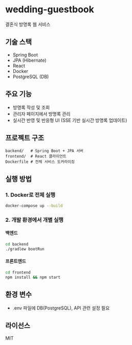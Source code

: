 # wedding-guestbook

결혼식 방명록 웹 서비스

## 기술 스택
- Spring Boot
- JPA (Hibernate)
- React
- Docker
- PostgreSQL (DB)

## 주요 기능
- 방명록 작성 및 조회
- 관리자 페이지에서 방명록 관리
- 실시간 반영 및 반응형 UI (SSE 기반 실시간 방명록 업데이트)

## 프로젝트 구조
```
backend/   # Spring Boot + JPA 서버
frontend/  # React 클라이언트
Dockerfile # 전체 서비스 도커라이징
```

## 실행 방법
### 1. Docker로 전체 실행
```bash
docker-compose up --build
```

### 2. 개발 환경에서 개별 실행
#### 백엔드
```bash
cd backend
./gradlew bootRun
```
#### 프론트엔드
```bash
cd frontend
npm install && npm start
```

## 환경 변수
- .env 파일에 DB(PostgreSQL), API 관련 설정 필요

## 라이선스
MIT
